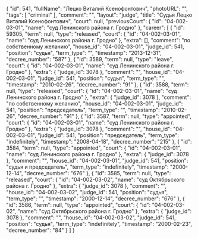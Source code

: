 {
    "id": 541,
    "fullName": "Лецко Виталий Ксенофонтович",
    "photoURL": "",
    "tags": [
        "criminal"
    ],
    "comment": "",
    "layout": "judge",
    "title": "Судья Лецко Виталий Ксенофонтович",
    "court": null,
    "previousCourt": {
        "id": "04-002-03-01",
        "name": "суд Ленинского района г. Гродно"
    },
    "career": [
        {
            "id": 59305,
            "term": null,
            "type": "released",
            "court": {
                "id": "04-002-03-01",
                "name": "суд Ленинского района г. Гродно"
            },
            "extra": [],
            "comment": "по собственному желанию",
            "house_id": "04-002-03-01",
            "judge_id": 541,
            "position": "судья",
            "term_type": "",
            "timestamp": "2013-12-31",
            "decree_number": "587"
        },
        {
            "id": 3589,
            "term": null,
            "type": "leave",
            "court": {
                "id": "04-002-03-01",
                "name": "суд Ленинского района г. Гродно"
            },
            "extra": {
                "judge_id": 3078
            },
            "comment": "",
            "house_id": "04-002-03-01",
            "judge_id": 541,
            "position": "судья",
            "term_type": "",
            "timestamp": "2010-02-26",
            "decree_number": "91"
        },
        {
            "id": 3588,
            "term": null,
            "type": "released",
            "court": {
                "id": "04-002-03-01",
                "name": "суд Ленинского района г. Гродно"
            },
            "extra": {
                "judge_id": 3078
            },
            "comment": "по собственному желанию",
            "house_id": "04-002-03-01",
            "judge_id": 541,
            "position": "председатель",
            "term_type": "",
            "timestamp": "2010-02-26",
            "decree_number": "91"
        },
        {
            "id": 3587,
            "term": null,
            "type": "appointed",
            "court": {
                "id": "04-002-03-01",
                "name": "суд Ленинского района г. Гродно"
            },
            "extra": {
                "judge_id": 3078
            },
            "comment": "",
            "house_id": "04-002-03-01",
            "judge_id": 541,
            "position": "председатель",
            "term_type": "indefinitely",
            "timestamp": "2008-04-18",
            "decree_number": "215"
        },
        {
            "id": 3584,
            "term": null,
            "type": "appointed",
            "court": {
                "id": "04-002-03-01",
                "name": "суд Ленинского района г. Гродно"
            },
            "extra": {
                "judge_id": 3078
            },
            "comment": "",
            "house_id": "04-002-03-01",
            "judge_id": 541,
            "position": "судья и председатель",
            "term_type": "indefinitely",
            "timestamp": "2000-12-14",
            "decree_number": "676"
        },
        {
            "id": 3585,
            "term": null,
            "type": "released",
            "court": {
                "id": "04-002-03-02",
                "name": "суд Октябрьского района г. Гродно"
            },
            "extra": {
                "judge_id": 3078
            },
            "comment": "",
            "house_id": "04-002-03-02",
            "judge_id": 541,
            "position": "судья",
            "term_type": "",
            "timestamp": "2000-12-14",
            "decree_number": "676"
        },
        {
            "id": 3586,
            "term": null,
            "type": "appointed",
            "court": {
                "id": "04-002-03-02",
                "name": "суд Октябрьского района г. Гродно"
            },
            "extra": {
                "judge_id": 3078
            },
            "comment": "",
            "house_id": "04-002-03-02",
            "judge_id": 541,
            "position": "судья",
            "term_type": "indefinitely",
            "timestamp": "2000-02-23",
            "decree_number": "84"
        }
    ]
}